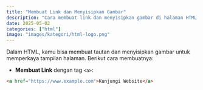 ```yaml
---
title: "Membuat Link dan Menyisipkan Gambar"
description: "Cara membuat link dan menyisipkan gambar di halaman HTML agar halaman lebih interaktif dan informatif."
date: 2025-05-02
categories: ["html"]
image: "images/kategori/html-logo.png"
---
```


Dalam HTML, kamu bisa membuat tautan dan menyisipkan gambar untuk memperkaya tampilan halaman. Berikut cara membuatnya:

- **Membuat Link** dengan tag `<a>`:
```html
<a href="https://www.example.com">Kunjungi Website</a>